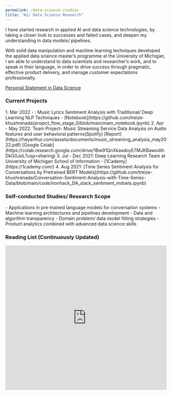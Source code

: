 ```yaml
---
permalink: /data-science-studies
title: "AI/ Data Science Research"
---
```

I have started research in applied AI and data science technologies, by taking a closer look to successes and failed cases, and deepen my understanding in data models/ pipelines.

With solid data manipulation and machine learning techniques developed the applied data science master’s programme at the University of Michigan, I am able to understand to data scientists and researcher’s work, and to speak in their language, in order to drive success through pragmatic, effective product delivery, and manage customer expectations professionally.

[Personal Statement in Data Science](https://docs.google.com/document/d/1RFOikLoy9FHzH5Oez7bbI7DqoPAjQU2XVwh6Y7uh7kM/edit?usp=sharing)


<h3>Current Projects</h3>
1. Mar 2022 - : Music Lyrics Sentiment Analysis with Traditional/ Deep Learning NLP Techniques - [Notebook](https://github.com/treize-khushrenada/project_flow_stage_0/blob/main/main_notebook.ipynb)
2. Apr - May 2022: Team Project- Music Streaming Service Data Analysis on Audio features and user behavioral patterns(Spotify)
[Report](https://heyarthur.com/assets/documents/music_streaming_analysis_may2022.pdf)
[Google Colab](https://colab.research.google.com/drive/1Bw91QnXkasdoyE7MJKBawodihDkG0JoL?usp=sharing)
3. Jul - Dec 2021: Deep Learning Research Team at University of Michigan School of Information - [1Cademy](https://1cademy.com/)
4. Aug 2021: [Time Series Sentiment Analysis for Conversations by Pretrained BERT Models](https://github.com/treize-khushrenada/Conversation-Sentiment-Analysis-with-Time-Series-Data/blob/main/code/ironhack_DA_slack_sentiment_mdoels.ipynb)

<h3>Self-conducted Studies/ Research Scope</h3>
- Applications in pre-trained language models for conversation systems
- Machine learning architectures and pipelines development
- Data and algorithm transparency
- Domain problem/ data model fitting strategies
- Product analytics combined with advanced data science skills 

<h3>Reading List (Continuously Updated)</h3>
<iframe style="border: 0; width: 100%; height: 450px;" allowfullscreen frameborder="0" src="https://raindrop.io/arthurckw/the-whitebox-reading-list-19725136/embed/theme=auto"></iframe>
